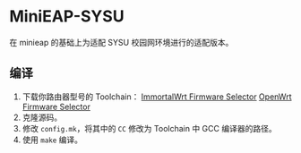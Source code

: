# MiniEAP-SYSU

在 minieap 的基础上为适配 SYSU 校园网环境进行的适配版本。

## 编译

1. 下载你路由器型号的 Toolchain：
   [ImmortalWrt Firmware Selector](https://firmware-selector.immortalwrt.org/)
   [OpenWrt Firmware Selector](https://firmware-selector.openwrt.org/)
2. 克隆源码。
3. 修改 `config.mk`，将其中的 `CC` 修改为 Toolchain 中 GCC 编译器的路径。
4. 使用 `make` 编译。
